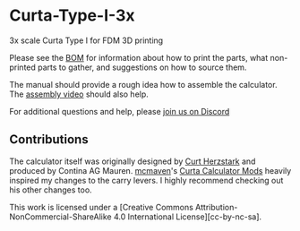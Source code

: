 # Curta-Type-I-3x
3x scale Curta Type I for FDM 3D printing

Please see the [BOM](https://docs.google.com/spreadsheets/d/16EJePozXW-uC6UFISzyT2eMk7c8wh6v-EP5L1U8fzfM/edit?usp=sharing) for information about how to print the parts, what non-printed parts to gather, and suggestions on how to source them.

The manual should provide a rough idea how to assemble the calculator.
The [assembly video](https://youtu.be/zh2Z11miQ0w) should also help.

For additional questions and help, please [join us on Discord](https://discord.gg/TjvdKUyb)

## Contributions
The calculator itself was originally designed by [Curt Herzstark](https://en.wikipedia.org/wiki/Curt_Herzstark) and produced by Contina AG Mauren.
[mcmaven](https://www.thingiverse.com/mcmaven)'s [Curta Calculator Mods](https://www.thingiverse.com/thing:3126676) heavily inspired my changes to the carry levers. I highly recommend checking out his other changes too.

This work is licensed under a
[Creative Commons Attribution-NonCommercial-ShareAlike 4.0 International License][cc-by-nc-sa].

[cc-by-nc-sa-shield]: https://img.shields.io/badge/License-CC%20BY--NC--SA%204.0-lightgrey.svg

